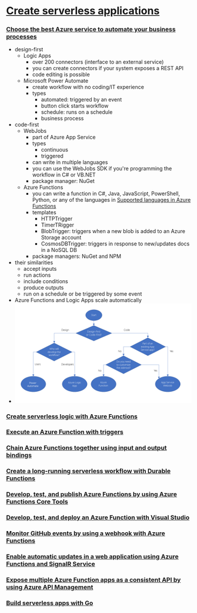 # [Create serverless applications](https://docs.microsoft.com/en-us/learn/paths/create-serverless-applications/)

### [Choose the best Azure service to automate your business processes](https://docs.microsoft.com/en-us/learn/modules/choose-azure-service-to-integrate-and-automate-business-processes/)
- design-first
    - Logic Apps
        - over 200 connectors (interface to an external service)
        - you can create connectors if your system exposes a REST API
        - code editing is possible
    - Microsoft Power Automate
        - create workflow with no coding/IT experience
        - types
            - automated: triggered by an event
            - button click starts workflow
            - schedule: runs on a schedule
            - business process
- code-first
    - WebJobs
        - part of Azure App Service
        - types
            - continuous
            - triggered
        - can write in multiple languages
        - you can use the WebJobs SDK if you're programming the workflow in C# or VB.NET
        - package manager: NuGet
    - Azure Functions
        - you can write a function in C#, Java, JavaScript, PowerShell, Python, or any of the languages in [Supported languages in Azure Functions](https://docs.microsoft.com/en-us/azure/azure-functions/supported-languages)
        - templates
            - HTTPTrigger
            - TimerTRigger
            - BlobTrigger: triggers when a new blob is added to an Azure Storage account
            - CosmosDBTrigger: triggers in response to new/updates docs in a NoSQL DB
        - package managers: NuGet and NPM
- their similarities
    - accept inputs
    - run actions
    - include conditions
    - produce outputs
    - run on a schedule or be triggered by some event
- Azure Functions and Logic Apps scale automatically
- ![choice flow diagram](choice-flow-diagram.png)

### [Create serverless logic with Azure Functions](https://docs.microsoft.com/en-us/learn/modules/create-serverless-logic-with-azure-functions/)

### [Execute an Azure Function with triggers](https://docs.microsoft.com/en-us/learn/modules/execute-azure-function-with-triggers/)

### [Chain Azure Functions together using input and output bindings](https://docs.microsoft.com/en-us/learn/modules/chain-azure-functions-data-using-bindings/)

### [Create a long-running serverless workflow with Durable Functions](https://docs.microsoft.com/en-us/learn/modules/create-long-running-serverless-workflow-with-durable-functions/)

### [Develop, test, and publish Azure Functions by using Azure Functions Core Tools](https://docs.microsoft.com/en-us/learn/modules/develop-test-deploy-azure-functions-with-core-tools/)

### [Develop, test, and deploy an Azure Function with Visual Studio](https://docs.microsoft.com/en-us/learn/modules/develop-test-deploy-azure-functions-with-visual-studio/)

### [Monitor GitHub events by using a webhook with Azure Functions](https://docs.microsoft.com/en-us/learn/modules/monitor-github-events-with-a-function-triggered-by-a-webhook/)

### [Enable automatic updates in a web application using Azure Functions and SignalR Service](https://docs.microsoft.com/en-us/learn/modules/automatic-update-of-a-webapp-using-azure-functions-and-signalr/)

### [Expose multiple Azure Function apps as a consistent API by using Azure API Management](https://docs.microsoft.com/en-us/learn/modules/build-serverless-api-with-functions-api-management/)

### [Build serverless apps with Go](https://docs.microsoft.com/en-us/learn/modules/serverless-go/)
